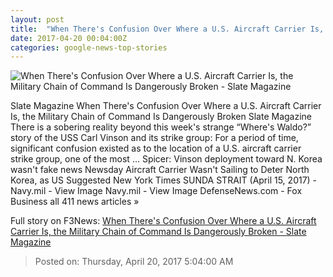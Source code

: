 ```yaml
---
layout: post
title:  "When There's Confusion Over Where a U.S. Aircraft Carrier Is, the Military Chain of Command Is Dangerously Broken - Slate Magazine"
date: 2017-04-20 00:04:00Z
categories: google-news-top-stories
---
```


![When There's Confusion Over Where a U.S. Aircraft Carrier Is, the Military Chain of Command Is Dangerously Broken - Slate Magazine](http://www.slate.com/content/dam/slate/articles/news_and_politics/politics/2017/04/170419_POL_USS-Carl-Vinson.jpg.CROP.promo-large.jpg)

Slate Magazine When There's Confusion Over Where a U.S. Aircraft Carrier Is, the Military Chain of Command Is Dangerously Broken Slate Magazine There is a sobering reality beyond this week's strange “Where's Waldo?” story of the USS Carl Vinson and its strike group: For a period of time, significant confusion existed as to the location of a U.S. aircraft carrier strike group, one of the most ... Spicer: Vinson deployment toward N. Korea wasn't fake news Newsday Aircraft Carrier Wasn't Sailing to Deter North Korea, as US Suggested New York Times SUNDA STRAIT (April 15, 2017) - Navy.mil - View Image Navy.mil - View Image DefenseNews.com - Fox Business all 411 news articles »


Full story on F3News: [When There's Confusion Over Where a U.S. Aircraft Carrier Is, the Military Chain of Command Is Dangerously Broken - Slate Magazine](http://www.f3nws.com/n/GXkVkC)

> Posted on: Thursday, April 20, 2017 5:04:00 AM
